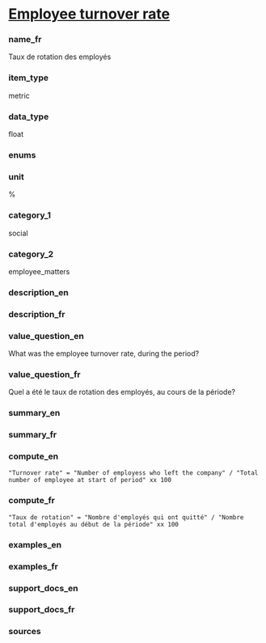 
# [Employee turnover rate](#employee_turnover_pct)

### name_fr

Taux de rotation des employés

### item_type

metric

### data_type

float

### enums



### unit

%

### category_1

social

### category_2

employee_matters

### description_en



### description_fr



### value_question_en

What was the employee turnover rate, during the period?

### value_question_fr

Quel a été le taux de rotation des employés, au cours de la période?

### summary_en



### summary_fr



### compute_en


`"Turnover rate" = "Number of employess who left the company" / "Total number of employee at start of period" xx 100`


### compute_fr


`"Taux de rotation" = "Nombre d'employés qui ont quitté" / "Nombre total d'employés au début de la période" xx 100`


### examples_en



### examples_fr



### support_docs_en



### support_docs_fr



### sources


            